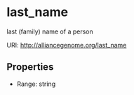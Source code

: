 # last_name

last (family) name of a person

URI: http://alliancegenome.org/last_name



<!-- no inheritance hierarchy -->


## Properties

 * Range: string


